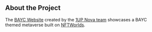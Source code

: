 ## About the Project

The [BAYC Website](https://bayc-website.vercel.app/) created by the [1UP Nova team](https://1upnova.com) showcases a BAYC themed metaverse built on [NFTWorlds](https://www.nftworlds.com/).
